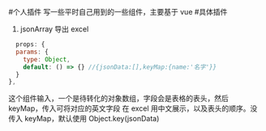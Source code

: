 #个人插件
写一些平时自己用到的一些组件，主要基于 vue #具体插件

1.  jsonArray 导出 excel


```js
  props: {
  params: {
    type: Object,
    default: () => {} //{jsonData:[],keyMap:{name:'名字'}}
  }
},
```

这个组件输入，一个是待转化的对象数组，字段会是表格的表头，然后 keyMap，传入可将对应的英文字段 在 excel 用中文展示，以及表头的顺序。没传入 keyMap，默认使用 Object.key(jsonData)
